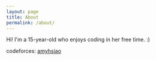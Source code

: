 ```yaml
---
layout: page
title: About
permalink: /about/
---
```


Hi! I'm a 15-year-old who enjoys coding in her free time. :)

codeforces: [amyhsiao](https://codeforces.com/profile/amyhsiao "codeforces")